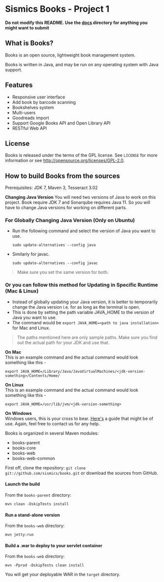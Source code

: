 Sismics Books - Project 1
=========================

**Do not modify this README. Use the [docs](/docs/) directory for anything you might want to submit**


What is Books?
---------------

Books is an open source, lightweight book management system.

Books is written in Java, and may be run on any operating system with Java support.

Features
--------

- Responsive user interface
- Add book by barcode scanning
- Bookshelves system
- Multi-users
- Goodreads import
- Support Google Books API and Open Library API
- RESTful Web API

License
-------

Books is released under the terms of the GPL license. See `LICENSE` for more
information or see <http://opensource.org/licenses/GPL-2.0>.

How to build Books from the sources
-----------------------------------

Prerequisites: JDK 7, Maven 3, Tesseract 3.02

**Changing Java Version**
You will need two versions of Java to work on this project. Book require JDK 7 and Sonarqube requires Java 11. So you will have to change Java versions for working on different parts.

### For Globally Changing Java Version (Only on Ubuntu) 
* Run the following command and select the version of Java you want to use.
  ```
  sudo update-alternatives --config java
  ```
* Similarly for javac.
  ```
  sudo update-alternatives --config javac
  ```
> Make sure you set the same version for both.  

### Or you can follow this method for Updating in Specific Runtime  (Mac & Linux)
* Instead of globally updating your Java version, it is better to temporarily change the Java version i.e. for as long as the terminal is open.
* This is done by setting the path variable JAVA_HOME to the version of Java you want to use.
* The command would be ```export JAVA_HOME=<path to java installation>``` for Mac and Linux.

> The paths mentioned here are only sample paths. Make sure you find out the actual path for your JDK and use that.


**On Mac**  
This is an example command and the actual command would look something like this - 
```
export JAVA_HOME=/Library/Java/JavaVirtualMachines/<jdk-version-something>/Contents/Home/
```

**On Linux**  
This is an example command and the actual command would look something like this -
```
export JAVA_HOME=/usr/lib/jvm/<jdk-version-something>
```


**On Windows**  
Windows users, this is your cross to bear. [Here's](https://confluence.atlassian.com/doc/setting-the-java_home-variable-in-windows-8895.html) a guide that might be of use. Again, feel free to contact us for any help.  
 

Books is organized in several Maven modules:

  - books-parent
  - books-core
  - books-web
  - books-web-common

First off, clone the repository: `git clone git://github.com/sismics/books.git`
or download the sources from GitHub.

#### Launch the build

From the `books-parent` directory:

    mvn clean -DskipTests install

#### Run a stand-alone version

From the `books-web` directory:

    mvn jetty:run

#### Build a .war to deploy to your servlet container

From the `books-web` directory:

    mvn -Pprod -DskipTests clean install

You will get your deployable WAR in the `target` directory.
